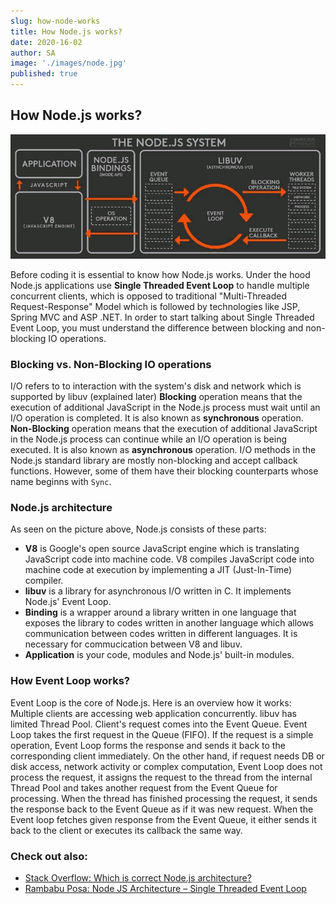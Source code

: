 ```yaml
---
slug: how-node-works
title: How Node.js works?
date: 2020-16-02
author: SA
image: './images/node.jpg'
published: true
---
```


## How Node.js works?

![node](./images/node.jpg)

Before coding it is essential to know how Node.js works. Under the hood Node.js applications use **Single Threaded Event Loop** to handle multiple concurrent clients, which is opposed to traditional "Multi-Threaded Request-Response" Model which is followed by technologies like JSP, Spring MVC and ASP .NET.
In order to start talking about Single Threaded Event Loop, you must understand the difference between blocking and non-blocking IO operations.

### Blocking vs. Non-Blocking IO operations

I/O refers to to interaction with the system's disk and network which is supported by libuv (explained later)
**Blocking** operation means that the execution of additional JavaScript in the Node.js process must wait until an I/O operation is completed. It is also known as **synchronous** operation.
**Non-Blocking** operation means that the execution of additional JavaScript in the Node.js process can continue while an I/O operation is being executed. It is also known as **asynchronous** operation.
I/O methods in the Node.js standard library are mostly non-blocking and accept callback functions. However, some of them have their blocking counterparts whose name beginns with `Sync`.

### Node.js architecture

As seen on the picture above, Node.js consists of these parts:
* **V8** is Google's open source JavaScript engine which is translating JavaScript code into machine code. V8 compiles JavaScript code into machine code at execution by implementing a JIT (Just-In-Time) compiler.
* **libuv** is a library for asynchronous I/O written in C. It implements Node.js' Event Loop.
* **Binding** is a wrapper around a library written in one language that exposes the library to codes written in another language which allows communication between codes written in different languages. It is necessary for commucication between V8 and libuv.
* **Application** is your code, modules and Node.js' built-in modules.

### How Event Loop works?
Event Loop is the core of Node.js. Here is an overview how it works:
Multiple clients are accessing web application concurrently. libuv has limited Thread Pool. Client's request comes into the Event Queue. Event Loop takes the first request in the Queue (FIFO). If the request is a simple operation, Event Loop forms the response and sends it back to the corresponding client immediately. On the other hand, if request needs DB or disk access, network activity or complex computation, Event Loop does not process the request, it assigns the request to the thread from the internal Thread Pool and takes another request from the Event Queue for processing.
When the thread has finished processing the request, it sends the response back to the Event Queue as if it was new request. When the Event loop fetches given response from the Event Queue, it either sends it back to the client or executes its callback the same way.

### Check out also:
* [Stack Overflow: Which is correct Node.js architecture?](https://stackoverflow.com/questions/36766696/which-is-correct-node-js-architecture)
* [Rambabu Posa: Node JS Architecture – Single Threaded Event Loop](https://www.journaldev.com/7462/node-js-architecture-single-threaded-event-loop)